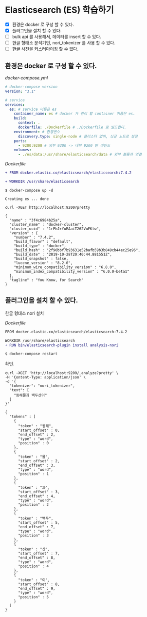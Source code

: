 # Elasticsearch (ES) 학습하기

- [x] 환경은 docker 로 구성 할 수 있다.
- [x] 플러그인을 설치 할 수 있다.
- [ ] bulk api 를 사용해서, 데이터를 insert 할 수 있다.
- [ ] 한글 형태소 분석기인, nori_tokenizer 를 사용 할 수 있다.
- [ ] 한글 사전을 커스터마이징 할 수 있다.

## 환경은 docker 로 구성 할 수 있다.

_docker-compose.yml_

```yml
# docker-compose version
version: "3.1"

# service
services:
  es: # service 이름은 es
    container_name: es # docker 가 관리 할 container 이름은 es.
    build:
      context: .
      dockerfile: ./Dockerfile # ./Dockerfile 로 빌드한다.
    environment: # 환경변수
      discovery.type: single-node # 클러스터 없이, 싱글 노드로 설정
    ports:
      - 9200:9200 # 외부 9200 -> 내부 9200 번 바인드
    volumes:
      - ./es/data:/usr/share/elasticsearch/data # 외부 볼륨과 연결
```

_Dockerfile_

```diff
+ FROM docker.elastic.co/elasticsearch/elasticsearch:7.4.2

+ WORKDIR /usr/share/elasticsearch
```

```
$ docker-compose up -d

Creating es ... done
```

```curl
curl -XGET http://localhost:9200?pretty

{
  "name" : "3f4c6984b25a",
  "cluster_name" : "docker-cluster",
  "cluster_uuid" : "1rPhJrYuRAaiT262VuFKtw",
  "version" : {
    "number" : "7.4.2",
    "build_flavor" : "default",
    "build_type" : "docker",
    "build_hash" : "2f90bbf7b93631e52bafb59b3b049cb44ec25e96",
    "build_date" : "2019-10-28T20:40:44.881551Z",
    "build_snapshot" : false,
    "lucene_version" : "8.2.0",
    "minimum_wire_compatibility_version" : "6.8.0",
    "minimum_index_compatibility_version" : "6.0.0-beta1"
  },
  "tagline" : "You Know, for Search"
}
```

## 플러그인을 설치 할 수 있다.

한글 형태소 nori 설치

_Dockerfile_

```diff
FROM docker.elastic.co/elasticsearch/elasticsearch:7.4.2

WORKDIR /usr/share/elasticsearch
+ RUN bin/elasticsearch-plugin install analysis-nori
```

```bash
$ docker-compose restart
```

확인.

```curl
curl -XGET 'http://localhost:9200/_analyze?pretty' \
-H 'Content-Type: application/json' \
-d '{
  "tokenizer": "nori_tokenizer",
  "text": [
    "동해물과 백두산이"
  ]
}'

{
  "tokens" : [
    {
      "token" : "동해",
      "start_offset" : 0,
      "end_offset" : 2,
      "type" : "word",
      "position" : 0
    },
    {
      "token" : "물",
      "start_offset" : 2,
      "end_offset" : 3,
      "type" : "word",
      "position" : 1
    },
    {
      "token" : "과",
      "start_offset" : 3,
      "end_offset" : 4,
      "type" : "word",
      "position" : 2
    },
    {
      "token" : "백두",
      "start_offset" : 5,
      "end_offset" : 7,
      "type" : "word",
      "position" : 3
    },
    {
      "token" : "산",
      "start_offset" : 7,
      "end_offset" : 8,
      "type" : "word",
      "position" : 4
    },
    {
      "token" : "이",
      "start_offset" : 8,
      "end_offset" : 9,
      "type" : "word",
      "position" : 5
    }
  ]
}
```
